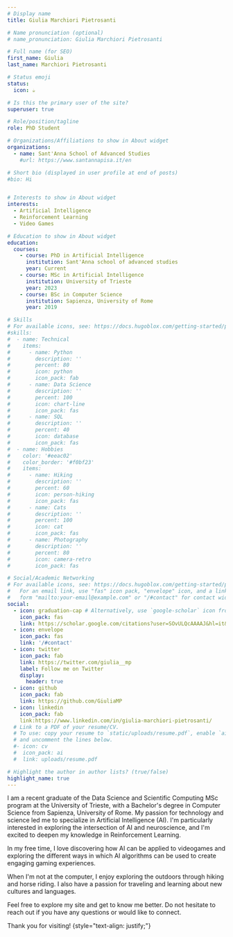 ```yaml
---
# Display name
title: Giulia Marchiori Pietrosanti

# Name pronunciation (optional)
# name_pronunciation: Giulia Marchiori Pietrosanti

# Full name (for SEO)
first_name: Giulia
last_name: Marchiori Pietrosanti

# Status emoji
status:
  icon: ☕️

# Is this the primary user of the site?
superuser: true

# Role/position/tagline
role: PhD Student

# Organizations/Affiliations to show in About widget
organizations:
  - name: Sant'Anna School of Advanced Studies
    #url: https://www.santannapisa.it/en

# Short bio (displayed in user profile at end of posts)
#bio: Hi


# Interests to show in About widget
interests:
  - Artificial Intelligence
  - Reinforcement Learning
  - Video Games

# Education to show in About widget
education:
  courses:
    - course: PhD in Artificial Intelligence
      institution: Sant'Anna school of advanced studies
      year: Current
    - course: MSc in Artificial Intelligence
      institution: University of Trieste
      year: 2023
    - course: BSc in Computer Science
      institution: Sapienza, University of Rome
      year: 2019

# Skills
# For available icons, see: https://docs.hugoblox.com/getting-started/page-builder/#icons
#skills:
#  - name: Technical
#    items:
#      - name: Python
#        description: ''
#        percent: 80
#        icon: python
#        icon_pack: fab
#      - name: Data Science
#        description: ''
#        percent: 100
#        icon: chart-line
#        icon_pack: fas
#      - name: SQL
#        description: ''
#        percent: 40
#        icon: database
#        icon_pack: fas
#  - name: Hobbies
#    color: '#eeac02'
#    color_border: '#f0bf23'
#    items:
#      - name: Hiking
#        description: ''
#        percent: 60
#        icon: person-hiking
#        icon_pack: fas
#      - name: Cats
#        description: ''
#        percent: 100
#        icon: cat
#        icon_pack: fas
#      - name: Photography
#        description: ''
#        percent: 80
#        icon: camera-retro
#        icon_pack: fas

# Social/Academic Networking
# For available icons, see: https://docs.hugoblox.com/getting-started/page-builder/#icons
#   For an email link, use "fas" icon pack, "envelope" icon, and a link in the
#   form "mailto:your-email@example.com" or "/#contact" for contact widget.
social:
  - icon: graduation-cap # Alternatively, use `google-scholar` icon from `ai` icon pack
    icon_pack: fas
    link: https://scholar.google.com/citations?user=SOvULQcAAAAJ&hl=it&oi=ao
  - icon: envelope
    icon_pack: fas
    link: '/#contact'
  - icon: twitter
    icon_pack: fab
    link: https://twitter.com/giulia__mp
    label: Follow me on Twitter
    display:
      header: true
  - icon: github
    icon_pack: fab
    link: https://github.com/GiuliaMP
  - icon: linkedin
    icon_pack: fab
    link:https://www.linkedin.com/in/giulia-marchiori-pietrosanti/
  # Link to a PDF of your resume/CV.
  # To use: copy your resume to `static/uploads/resume.pdf`, enable `ai` icons in `params.yaml`,
  # and uncomment the lines below.
  #- icon: cv
  #  icon_pack: ai
  #  link: uploads/resume.pdf

# Highlight the author in author lists? (true/false)
highlight_name: true
---
```


I am a recent graduate of the Data Science and Scientific Computing MSc program at the University of Trieste, with a Bachelor's degree in Computer Science from Sapienza, University of Rome. My passion for technology and science led me to specialize in Artificial Intelligence (AI). I'm particularly interested in exploring the intersection of AI and neuroscience, and I'm excited to deepen my knowledge in Reinforcement Learning.

In my free time, I love discovering how AI can be applied to videogames and exploring the different ways in which AI algorithms can be used to create engaging gaming experiences.

When I'm not at the computer, I enjoy exploring the outdoors through hiking and horse riding. I also have a passion for traveling and learning about new cultures and languages.

Feel free to explore my site and get to know me better. Do not hesitate to reach out if you have any questions or would like to connect. 

Thank you for visiting!
{style="text-align: justify;"}
